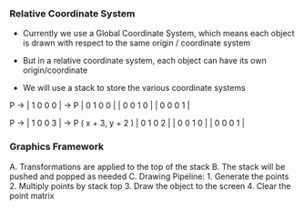 ### Relative Coordinate System
- Currently we use a Global Coordinate System, which means each object is drawn with respect to the same origin / coordinate system

- But in a relative coordinate system, each object can have its own origin/coordinate
- We will use a stack to store the various coordinate systems

P -> | 1 0 0 0 | -> P
	 | 0 1 0 0 |
	 | 0 0 1 0 |
	 | 0 0 0 1 |
	 
P -> | 1 0 0 3 | -> P ( x + 3, y + 2 )
     | 0 1 0 2 | 
	 | 0 0 1 0 |
	 | 0 0 0 1 |

### Graphics Framework
A. Transformations are applied to the top of the stack
B. The stack will be pushed and popped as needed
C. Drawing Pipeline: 
	1. Generate the points
	2. Multiply points by stack top
	3. Draw the object to the screen
	4. Clear the point matrix
	
